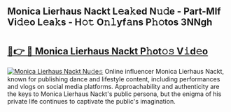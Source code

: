 ## Monica Lierhaus Nackt L𝚎a𝚔ed N𝚞𝚍e - Part-Mlf Vi𝚍𝚎o L𝚎a𝚔s - H𝚘𝚝 O𝚗𝚕yf𝚊ns P𝚑𝚘tos 3NNgh

# <h2><a href="http://kfbaqh.oniu.top/?m=Monica+Lierhaus+Nackt">🔗👉 🔴 Monica Lierhaus Nackt P𝚑ot𝚘𝚜 V𝚒d𝚎o</a></h2>

[![Monica Lierhaus Nackt Nu𝚍e𝚜](https://i.imgur.com/0qMVB7G.gif)](http://kfbaqh.oniu.top/?m=Monica+Lierhaus+Nackt)
Online influencer Monica Lierhaus Nackt, known for publishing dance and lifestyle content, including performances and vlogs on social media platforms. Approachability and authenticity are the keys to Monica Lierhaus Nackt's public persona, but the enigma of his private life continues to captivate the public's imagination.  
